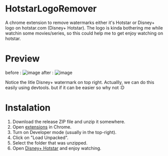 # HotstarLogoRemover
A chrome extension to remove watermarks either it's Hotstar or Disney+ logo on hotstar.com (Disney+ Hotstar). The logo is kinda bothering me while watchin some movies/series, so this could help me to get enjoy watching on hotstar.



# Preview
before :
![image](https://user-images.githubusercontent.com/61496024/115989258-b6553d00-a5e7-11eb-9e02-ca33f7e88624.png)
after :
![image](https://user-images.githubusercontent.com/61496024/115989312-f4eaf780-a5e7-11eb-80a8-c5192a6972f4.png)

Notice the litle Disney+ watermark on top right.
Actuallly, we can do this easily using devtools. but if it can be easier so why not :D 


# Instalation
1. Download the release ZIP file and unzip it somewhere.
2. Open [extensions](chrome://extensions) in Chrome.
3. Turn on Developer mode (usually in the top-right).
4. Click on "Load Unpacked".
5. Select the folder that was unzipped.
6. Open [Disney+ Hotstar](https://www.hotstar.com/) and enjoy watching.

